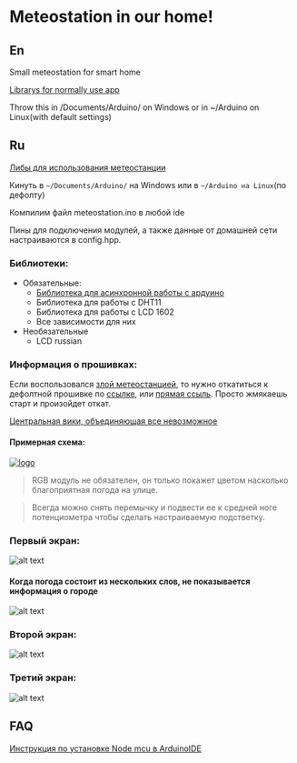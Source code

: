 # Meteostation in our home!

## En
Small meteostation for smart home

[Librarys for normally use app](https://yadi.sk/d/TCMbow6C5QRp4w)
<p>Throw this in /Documents/Arduino/ on Windows or in ~/Arduino on Linux(with default settings)

## Ru
[Либы для использования метеостанции](https://yadi.sk/d/TCMbow6C5QRp4w)

Кинуть в `~/Documents/Arduino/` на Windows или в `~/Arduino на Linux`(по дефолту)

Компилим файл meteostation.ino в любой ide

Пины для подключения модулей, а также данные от домашней сети настраиваются в config.hpp.

### Библиотеки:

* Обязательные:
    * [Библиотека для асинхронной работы с ардуино](https://github.com/avdosev/async-library-arduino)
    * Библиотека для работы с DHT11
    * Библиотека для работы с LCD 1602
    * Все зависимости для них
* Необязательные
    * LCD russian

### Информация о прошивках:
Если воспользовался [злой метеостанцией](https://github.com/Sapfir0/evil-meteostation), то нужно откатиться к дефолтной прошивке по [ссылке](https://www.espressif.com/en/support/download/other-tools?keys=&field_type_tid%5B%5D=14), или [прямая ссыль](https://www.espressif.com/sites/default/files/tools/flash_download_tools_v3.6.6_0.zip). Просто жмякаешь старт и произойдет откат.

[Центральная вики, объединяющая все невозможное](https://github.com/Sapfir0/Meteo-Server/wiki)


#### Примерная схема:

[![logo](https://pp.userapi.com/c855528/v855528450/36b3a/8wnNPy-strI.jpg)](https://www.circuito.io/app?components=513,9088,10167,10820,360216,417986)

>RGB модуль не обязателен, он только покажет цветом насколько благоприятная погода на улице.

>Всегда можно снять перемычку и подвести ее к средней ноге потенциометра чтобы сделать настраиваемую подстветку.


### Первый экран:
![alt text][one]

[one]: https://pp.userapi.com/c854024/v854024459/35ec1/xTbQma0wmM0.jpg "First information"

#### Когда погода состоит из нескольких слов, не показывается информация о городе

![alt text][four]

[four]: https://pp.userapi.com/c855036/v855036460/47882/hnfgMcYd_eY.jpg "Long info"

### Второй экран:
![alt text][two]

[two]: https://pp.userapi.com/c848736/v848736459/185833/tEAiChO1dEg.jpg "Second information"

### Третий экран:
![alt text][three]

[three]: https://pp.userapi.com/c846123/v846123459/1f23c9/MBUddAPYiYo.jpg "Third information"


## FAQ

<p> <a href="http://robotclass.ru/articles/node-mcu-arduino-ide-setup/">Инструкция по установке Node mcu в ArduinoIDE</a>



